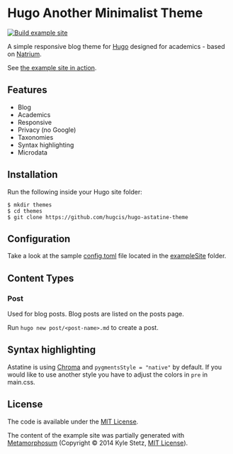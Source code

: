 # Hugo Another Minimalist Theme

[![Build example site](https://github.com/hugcis/hugo-astatine-theme/actions/workflows/main.yml/badge.svg)](https://github.com/hugcis/hugo-astatine-theme/actions/workflows/main.yml)

A simple responsive blog theme for [Hugo](https://gohugo.io/) designed for
academics - based on [Natrium](https://github.com/mobybit/hugo-natrium-theme).

See [the example site in action](https://hugcis.github.io/hugo-astatine-theme/).

## Features

- Blog
- Academics
- Responsive
- Privacy (no Google)
- Taxonomies
- Syntax highlighting
- Microdata

## Installation

Run the following inside your Hugo site folder:

```
$ mkdir themes
$ cd themes
$ git clone https://github.com/hugcis/hugo-astatine-theme
```

## Configuration

Take a look at the sample [config.toml](https://github.com/hugcis/hugo-astatine-theme/blob/master/exampleSite/config.toml)
file located in the [exampleSite](https://github.com/hugcis/hugo-astatine-theme/blob/master/exampleSite) folder.

## Content Types

### Post

Used for blog posts. Blog posts are listed on the posts page.

Run `hugo new post/<post-name>.md` to create a post.

## Syntax highlighting

Astatine is using [Chroma](https://gohugo.io/content-management/syntax-highlighting/) and `pygmentsStyle = "native"` by default. If you would like to use another style you have to adjust the colors in `pre` in main.css.

## License

The code is available under the [MIT License](https://github.com/hugcis/hugo-astatine-theme/blob/master/LICENSE.md). 

The content of the example site was partially generated with [Metamorphosum](http://metaphorpsum.com/) (Copyright © 2014 Kyle Stetz, [MIT License](https://github.com/kylestetz/metaphorpsum/blob/master/LICENSE.md)).
